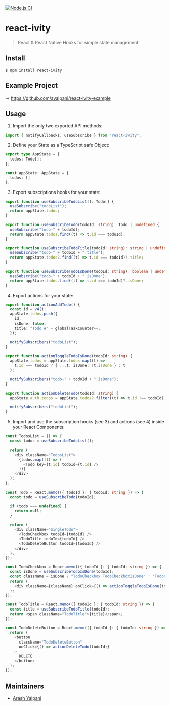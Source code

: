 [![Node.js CI](https://github.com/ayalpani/react-ivity/actions/workflows/node.js.yml/badge.svg)](https://github.com/ayalpani/react-ivity/actions/workflows/node.js.yml)
# react-ivity

> React & React Native Hooks for simple state management


## Install

```
$ npm install react-ivity
```

## Example Project

=> https://github.com/ayalpani/react-ivity-example

## Usage

1. Import the only two exported API methods:

```ts
import { notifyCallbacks, useSubscribe } from "react-ivity";
```

2. Define your State as a TypeScript safe Object:

```ts
export type AppState = {
  todos: Todo[];
};

const appState: AppState = {
  todos: []
};
```

3. Export subscriptions hooks for your state:

```ts
export function useSubscribeTodoList(): Todo[] {
  useSubscribe("todoList");
  return appState.todos;
}

export function useSubscribeTodo(todoId: string): Todo | undefined {
  useSubscribe("todo-" + todoId);
  return appState.todos.find((t) => t.id === todoId);
}

export function useSubscribeTodoTitle(todoId: string): string | undefined {
  useSubscribe("todo-" + todoId + ".title");
  return appState.todos?.find((t) => t.id === todoId)?.title;
}

export function useSubscribeTodoIsDone(todoId: string): boolean | undefined {
  useSubscribe("todo-" + todoId + ".isDone");
  return appState.todos.find((t) => t.id === todoId)?.isDone;
}
```

4. Export actions for your state:

```ts
export function actionAddTodo() {
  const id = v4();
  appState.todos.push({
    id,
    isDone: false,
    title: "Todo #" + globalTaskCounter++,
  });

  notifySubscribers("todoList");
}

export function actionToggleTodoIsDone(todoId: string) {
  appState.todos = appState.todos.map((t) =>
    t.id === todoId ? { ...t, isDone: !t.isDone } : t
  );

  notifySubscribers("todo-" + todoId + ".isDone");
}

export function actionDeleteTodo(todoId: string) {
  appState.auth.todos = appState.todos?.filter((t) => t.id !== todoId);

  notifySubscribers("todoList");
}
```

5. Import and use the subscription hooks (see 3) and actions (see 4) inside your React Components:

```ts
const TodosList = () => {
  const todos = useSubscribeTodoList();

  return (
    <div className="TodosList">
      {todos.map((t) => (
        <Todo key={t.id} todoId={t.id} />
      ))}
    </div>
  );
};

const Todo = React.memo(({ todoId }: { todoId: string }) => {
  const todo = useSubscribeTodo(todoId);

  if (todo === undefined) {
    return null;
  }

  return (
    <div className="SingleTodo">
      <TodoCheckbox todoId={todoId} />
      <TodoTitle todoId={todoId} />
      <TodoDeleteButton todoId={todoId} />
    </div>
  );
});

const TodoCheckbox = React.memo(({ todoId }: { todoId: string }) => {
  const isDone = useSubscribeTodoIsDone(todoId);
  const className = isDone ? "TodoCheckbox TodoCheckboxIsDone" : "TodoCheckbox";
  return (
    <div className={className} onClick={() => actionToggleTodoIsDone(todoId)} />
  );
});

const TodoTitle = React.memo(({ todoId }: { todoId: string }) => {
  const title = useSubscribeTodoTitle(todoId);
  return <span className="TodoTitle">{title}</span>;
});

const TodoDeleteButton = React.memo(({ todoId }: { todoId: string }) => {
  return (
    <button
      className="TodoDeleteButton"
      onClick={() => actionDeleteTodo(todoId)}
    >
      DELETE
    </button>
  );
});
```

## Maintainers

- [Arash Yalpani](https://github.com/ayalpani)

